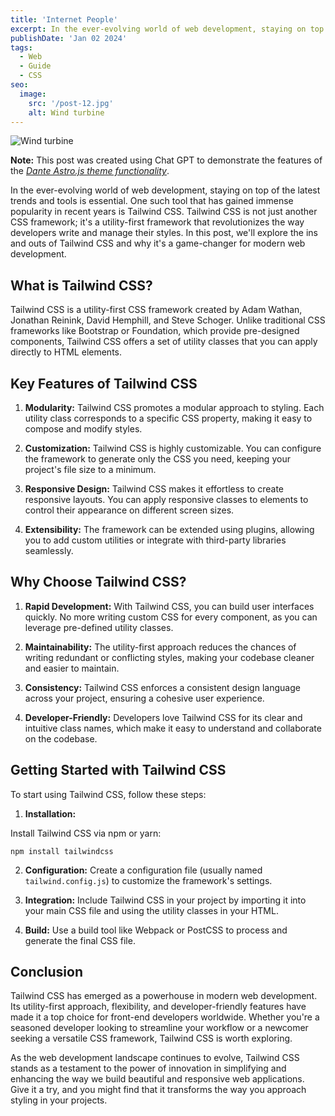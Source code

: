 ```yaml
---
title: 'Internet People'
excerpt: In the ever-evolving world of web development, staying on top of the latest trends and tools is essential. One such tool that has gained immense popularity in recent years is Tailwind CSS.
publishDate: 'Jan 02 2024'
tags:
  - Web
  - Guide
  - CSS
seo:
  image:
    src: '/post-12.jpg'
    alt: Wind turbine
---
```


![Wind turbine](/post-12.jpg)

**Note:** This post was created using Chat GPT to demonstrate the features of the _[Dante Astro.js theme functionality](https://justgoodui.com/astro-themes/dante/)_.

In the ever-evolving world of web development, staying on top of the latest trends and tools is essential. One such tool that has gained immense popularity in recent years is Tailwind CSS. Tailwind CSS is not just another CSS framework; it's a utility-first framework that revolutionizes the way developers write and manage their styles. In this post, we'll explore the ins and outs of Tailwind CSS and why it's a game-changer for modern web development.

## What is Tailwind CSS?

Tailwind CSS is a utility-first CSS framework created by Adam Wathan, Jonathan Reinink, David Hemphill, and Steve Schoger. Unlike traditional CSS frameworks like Bootstrap or Foundation, which provide pre-designed components, Tailwind CSS offers a set of utility classes that you can apply directly to HTML elements.

## Key Features of Tailwind CSS

1. **Modularity:** Tailwind CSS promotes a modular approach to styling. Each utility class corresponds to a specific CSS property, making it easy to compose and modify styles.

2. **Customization:** Tailwind CSS is highly customizable. You can configure the framework to generate only the CSS you need, keeping your project's file size to a minimum.

3. **Responsive Design:** Tailwind CSS makes it effortless to create responsive layouts. You can apply responsive classes to elements to control their appearance on different screen sizes.

4. **Extensibility:** The framework can be extended using plugins, allowing you to add custom utilities or integrate with third-party libraries seamlessly.

## Why Choose Tailwind CSS?

1. **Rapid Development:** With Tailwind CSS, you can build user interfaces quickly. No more writing custom CSS for every component, as you can leverage pre-defined utility classes.

2. **Maintainability:** The utility-first approach reduces the chances of writing redundant or conflicting styles, making your codebase cleaner and easier to maintain.

3. **Consistency:** Tailwind CSS enforces a consistent design language across your project, ensuring a cohesive user experience.

4. **Developer-Friendly:** Developers love Tailwind CSS for its clear and intuitive class names, which make it easy to understand and collaborate on the codebase.

## Getting Started with Tailwind CSS

To start using Tailwind CSS, follow these steps:

1. **Installation:**

Install Tailwind CSS via npm or yarn:

```
npm install tailwindcss
```

2. **Configuration:** Create a configuration file (usually named `tailwind.config.js`) to customize the framework's settings.

3. **Integration:** Include Tailwind CSS in your project by importing it into your main CSS file and using the utility classes in your HTML.

4. **Build:** Use a build tool like Webpack or PostCSS to process and generate the final CSS file.

## Conclusion

Tailwind CSS has emerged as a powerhouse in modern web development. Its utility-first approach, flexibility, and developer-friendly features have made it a top choice for front-end developers worldwide. Whether you're a seasoned developer looking to streamline your workflow or a newcomer seeking a versatile CSS framework, Tailwind CSS is worth exploring.

As the web development landscape continues to evolve, Tailwind CSS stands as a testament to the power of innovation in simplifying and enhancing the way we build beautiful and responsive web applications. Give it a try, and you might find that it transforms the way you approach styling in your projects.
